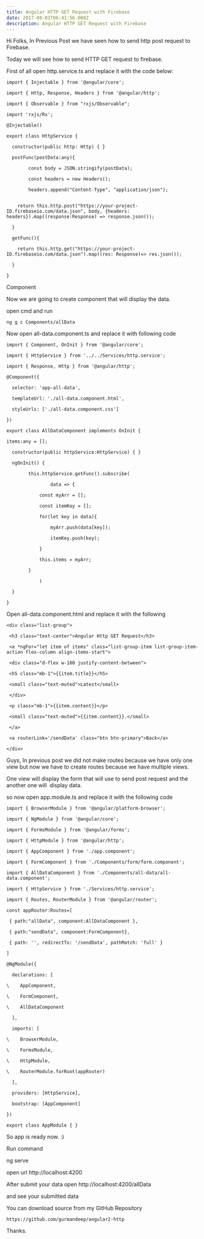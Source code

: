 ```yaml
---
title: Angular HTTP GET Request with Firebase
date: 2017-08-01T06:41:56.000Z
description: Angular HTTP GET Request with Firebase
---
```

Hi Folks, In Previous Post we have seen how to send http post request to Firebase.

Today we will see how to send HTTP GET request to firebase.

First of all open http.service.ts and replace it with the code below:

```
import { Injectable } from '@angular/core';

import { Http, Response, Headers } from '@angular/http';

import { Observable } from "rxjs/Observable";

import 'rxjs/Rx';

@Injectable()

export class HttpService {

  constructor(public http: Http) { }

  postFunc(postData:any){

  		const body = JSON.stringify(postData);

  		const headers = new Headers();

  		headers.append("Content-Type", "application/json");


  	return this.http.post("https://your-project-ID.firebaseio.com/data.json", body, {headers: headers}).map((response:Response) => response.json());

  }

  getFunc(){

  	return this.http.get("https://your-project-ID.firebaseio.com/data.json").map((res: Response)=> res.json());

  }

}
```

Component

Now we are going to create component that will display the data.

open cmd and run

```
ng g c Components/allData
```

Now open all-data.component.ts and replace it with following code

```
import { Component, OnInit } from '@angular/core';

import { HttpService } from '../../Services/http.service';

import { Response, Http } from '@angular/http';

@Component({

  selector: 'app-all-data',

  templateUrl: './all-data.component.html',

  styleUrls: ['./all-data.component.css']

})

export class AllDataComponent implements OnInit {

items:any = [];

  constructor(public httpService:HttpService) { }

  ngOnInit() {

  		this.httpService.getFunc().subscribe(

  				data => {

  			const myArr = [];

  			const itemKey = [];

  			for(let key in data){

  				myArr.push(data[key]);

  				itemKey.push(key);

  			}

  			this.items = myArr;

  		}

  			)

  }

}
```

Open all-data.component.html and replace it with the following

```
<div class="list-group">

 <h3 class="text-center">Angular Http GET Request</h3>

 <a *ngFor="let item of items" class="list-group-item list-group-item-action flex-column align-items-start">
```

```
 <div class="d-flex w-100 justify-content-between">

 <h5 class="mb-1">{{item.title}}</h5>

 <small class="text-muted">Latest</small>

 </div>

 <p class="mb-1">{{item.content}}</p>

 <small class="text-muted">{{item.content}}.</small>

 </a>

 <a routerLink='/sendData' class="btn btn-primary">Back</a>

</div>
```

Guys, In previous post we did not make routes because we have only one view but now we have to create routes because we have multiple views.

One view will display the form that will use to send post request and the another one will  display data.

so now open app.module.ts and replace it with the following code

```
import { BrowserModule } from '@angular/platform-browser';

import { NgModule } from '@angular/core';

import { FormsModule } from '@angular/forms';

import { HttpModule } from '@angular/http';

import { AppComponent } from './app.component';

import { FormComponent } from './Components/form/form.component';

import { AllDataComponent } from './Components/all-data/all-data.component';

import { HttpService } from './Services/http.service';

import { Routes, RouterModule } from '@angular/router';

const appRouter:Routes=[

 { path:"allData", component:AllDataComponent },

 { path:"sendData", component:FormComponent},

 { path: '', redirectTo: '/sendData', pathMatch: 'full' }

]

@NgModule({

  declarations: [

\    AppComponent,

\    FormComponent,

\    AllDataComponent

  ],

  imports: [

\    BrowserModule,

\    FormsModule,

\    HttpModule,

\    RouterModule.forRoot(appRouter)

  ],

  providers: [HttpService],

  bootstrap: [AppComponent]

})

export class AppModule { }
```

So app is ready now. :)

Run command

ng serve

open url http://localhost:4200

After submit your data open http://localhost:4200/allData

and see your submitted data

You can download source from my GitHub Repository

```
https://github.com/gurmandeep/angular2-http
```

Thanks.
